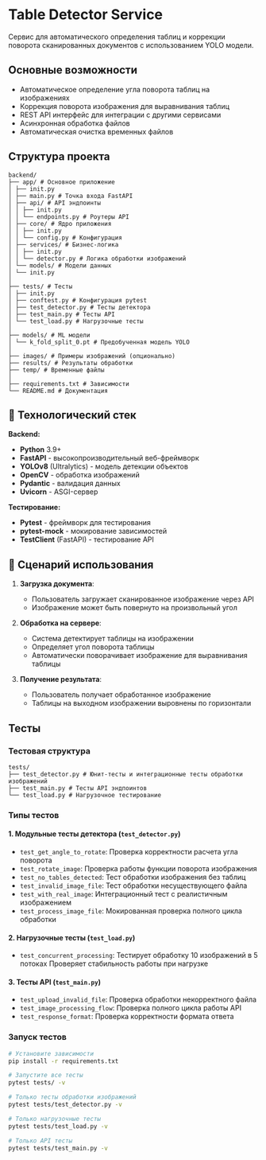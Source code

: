 # Table Detector Service

Сервис для автоматического определения таблиц и коррекции поворота сканированных документов с использованием YOLO модели.


## Основные возможности

- Автоматическое определение угла поворота таблиц на изображениях
- Коррекция поворота изображения для выравнивания таблиц
- REST API интерфейс для интеграции с другими сервисами
- Асинхронная обработка файлов
- Автоматическая очистка временных файлов

## Структура проекта
```
backend/
├── app/ # Основное приложение
│ ├── init.py
│ ├── main.py # Точка входа FastAPI
│ ├── api/ # API эндпоинты
│ │ ├── init.py
│ │ └── endpoints.py # Роутеры API
│ ├── core/ # Ядро приложения
│ │ ├── init.py
│ │ └── config.py # Конфигурация
│ ├── services/ # Бизнес-логика
│ │ ├── init.py
│ │ └── detector.py # Логика обработки изображений
│ └── models/ # Модели данных
│ └── init.py
│
├── tests/ # Тесты
│ ├── init.py
│ ├── conftest.py # Конфигурация pytest
│ ├── test_detector.py # Тесты детектора
│ ├── test_main.py # Тесты API
│ └── test_load.py # Нагрузочные тесты
│
├── models/ # ML модели
│ └── k_fold_split_0.pt # Предобученная модель YOLO
│
├── images/ # Примеры изображений (опционально)
├── results/ # Результаты обработки
├── temp/ # Временные файлы
│
├── requirements.txt # Зависимости
└── README.md # Документация
```
## 🌟 Технологический стек

**Backend:**
- **Python** 3.9+
- **FastAPI** - высокопроизводительный веб-фреймворк
- **YOLOv8** (Ultralytics) - модель детекции объектов
- **OpenCV** - обработка изображений
- **Pydantic** - валидация данных
- **Uvicorn** - ASGI-сервер

**Тестирование:**
- **Pytest** - фреймворк для тестирования
- **pytest-mock** - мокирование зависимостей
- **TestClient** (FastAPI) - тестирование API

## 📖 Сценарий использования

1. **Загрузка документа**:
   - Пользователь загружает сканированное изображение через API
   - Изображение может быть повернуто на произвольный угол

2. **Обработка на сервере**:
   - Система детектирует таблицы на изображении
   - Определяет угол поворота таблицы
   - Автоматически поворачивает изображение для выравнивания таблицы

3. **Получение результата**:
   - Пользователь получает обработанное изображение
   - Таблицы на выходном изображении выровнены по горизонтали


## Тесты

### Тестовая структура

```
tests/
├── test_detector.py # Юнит-тесты и интеграционные тесты обработки изображений
├── test_main.py # Тесты API эндпоинтов
└── test_load.py # Нагрузочное тестирование
```

### Типы тестов

#### 1. Модульные тесты детектора (`test_detector.py`)
- `test_get_angle_to_rotate`: Проверка корректности расчета угла поворота
- `test_rotate_image`: Проверка работы функции поворота изображения
- `test_no_tables_detected`: Тест обработки изображения без таблиц
- `test_invalid_image_file`: Тест обработки несуществующего файла
- `test_with_real_image`: Интеграционный тест с реалистичным изображением
- `test_process_image_file`: Мокированная проверка полного цикла обработки

#### 2. Нагрузочные тесты (`test_load.py`)
- `test_concurrent_processing`: Тестирует обработку 10 изображений в 5 потоках
                                Проверяет стабильность работы при нагрузке

#### 3. Тесты API (`test_main.py`)
- `test_upload_invalid_file`: Проверка обработки некорректного файла
- `test_image_processing_flow`: Проверка полного цикла работы API
- `test_response_format`: Проверка корректности формата ответа


### Запуск тестов

```bash
# Установите зависимости
pip install -r requirements.txt

# Запустите все тесты
pytest tests/ -v

# Только тесты обработки изображений
pytest tests/test_detector.py -v

# Только нагрузочные тесты
pytest tests/test_load.py -v

# Только API тесты
pytest tests/test_main.py -v
